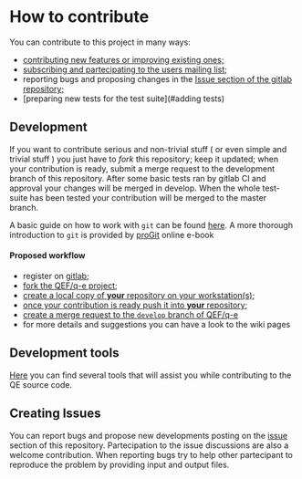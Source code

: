 # How to contribute
You can contribute to this project in many ways:

* [contributing new features or improving existing ones;](#development)
* [subscribing and partecipating to the users mailing list;](https://lists.quantum-espresso.org/mailman/listinfo/users)
* reporting bugs and proposing changes in the [Issue section of the gitlab repository;](https://gitlab.com/QEF/q-e/issues)
* [preparing new tests for the test suite](#adding tests)

## Development
If you want to contribute serious and non-trivial stuff ( or even simple and trivial  stuff ) you just have  to *fork* this repository; keep it updated;
when your contribution is ready,  submit a merge request to the development branch  of this repository.
After some basic tests ran by gitlab CI and approval your changes will be merged in develop.
When  the whole  test-suite has been tested your contribution  will be merged  to the master branch.

A basic guide on how to work with `git` can be found [here](https://docs.gitlab.com/ce/gitlab-basics/README.html). A  more thorough introduction to `git` is provided by [proGit](https://git-scm.com/book/en/v2) online e-book



#### Proposed workflow

   - register on [gitlab](https://gitlab.com/users/sign_in);
   - [fork the QEF/q-e project](https://docs.gitlab.com/ce/gitlab-basics/fork-project.html);
   - [create a local copy of __your__ repository on your workstation(s)](https://docs.gitlab.com/ce/gitlab-basics/command-line-commands.html#clone-your-project);
   - [once your contribution is ready push it into __your__ repository](https://docs.gitlab.com/ce/gitlab-basics/start-using-git.html#send-changes-to-gitlab-com);
   - [create a  merge request to the `develop` branch of QEF/q-e](https://docs.gitlab.com/ce/gitlab-basics/add-merge-request.html#how-to-create-a-merge-request)
   - for more details and suggestions you can have a look to the wiki pages 


## Development tools
[Here](dev-tools/) you can find several tools that will assist you while contributing to the QE source code.

## Creating  Issues

You can report bugs and propose new developments posting on the [issue]( https://gitlab.com/QEF/q-e/issues)
section of this repository. Partecipation to the issue discussions are also a welcome contribution.
When reporting bugs try to help other partecipant to reproduce the problem by providing input and output files.
